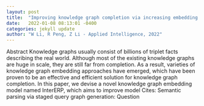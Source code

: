 ```yaml
---
layout: post
title:  "Improving knowledge graph completion via increasing embedding interactions"
date:   2022-01-08 08:13:01 -0400
categories: jekyll update
author: "W Li, R Peng, Z Li - Applied Intelligence, 2022"
---
```

Abstract Knowledge graphs usually consist of billions of triplet facts describing the real world. Although most of the existing knowledge graphs are huge in scale, they are still far from completion. As a result, varieties of knowledge graph embedding approaches have emerged, which have been proven to be an effective and efficient solution for knowledge graph completion. In this paper, we devise a novel knowledge graph embedding model named InterERP, which aims to improve model Cites: Semantic parsing via staged query graph generation: Question